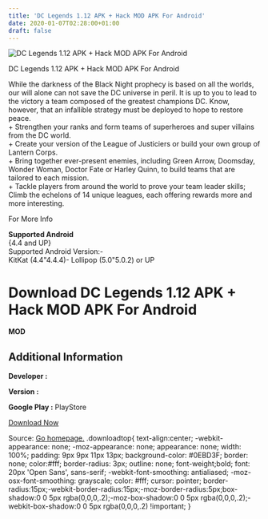 ```yaml
---
title: 'DC Legends 1.12 APK + Hack MOD APK For Android'
date: 2020-01-07T02:28:00+01:00
draft: false
---
```


![DC Legends 1.12 APK + Hack MOD APK For Android](https://i2.wp.com/apkhome.net/wp-content/uploads/2017/05/DC-Legends-1.12.png "DC Legends 1.12 APK + Hack MOD APK For Android")

  

DC Legends 1.12 APK + Hack MOD APK For Android

While the darkness of the Black Night prophecy is based on all the worlds, our will alone can not save the DC universe in peril. It is up to you to lead to the victory a team composed of the greatest champions DC. Know, however, that an infallible strategy must be deployed to hope to restore peace.  
\+ Strengthen your ranks and form teams of superheroes and super villains from the DC world.  
\+ Create your version of the League of Justiciers or build your own group of Lantern Corps.  
\+ Bring together ever-present enemies, including Green Arrow, Doomsday, Wonder Woman, Doctor Fate or Harley Quinn, to build teams that are tailored to each mission.  
\+ Tackle players from around the world to prove your team leader skills; Climb the echelons of 14 unique leagues, each offering rewards more and more interesting.

For More Info

**Supported Android**  
{4.4 and UP}  
Supported Android Version:-  
KitKat (4.4"4.4.4)- Lollipop (5.0"5.0.2) or UP

Download DC Legends 1.12 APK + Hack MOD APK For Android
=======================================================

**MOD**

Additional Information
----------------------

**Developer :**

**Version :**

**Google Play :** PlayStore

  

[Download Now](https://store4app.co/post/dc-legends-1-12-apk-hack-mod-apk-for-android_1573671926)

  
Source: [Go homepage.](https://store4app.co/post/dc-legends-1-12-apk-hack-mod-apk-for-android_1573671926) .downloadtop{ text-align:center; -webkit-appearance: none; -moz-appearance: none; appearance: none; width: 100%; padding: 9px 9px 11px 13px; background-color: #0EBD3F; border: none; color:#fff; border-radius: 3px; outline: none; font-weight;bold; font: 20px 'Open Sans', sans-serif; -webkit-font-smoothing: antialiased; -moz-osx-font-smoothing: grayscale; color: #fff; cursor: pointer; border-radius:15px;-webkit-border-radius:15px;-moz-border-radius:5px;box-shadow:0 0 5px rgba(0,0,0,.2);-moz-box-shadow:0 0 5px rgba(0,0,0,.2);-webkit-box-shadow:0 0 5px rgba(0,0,0,.2) !important; }